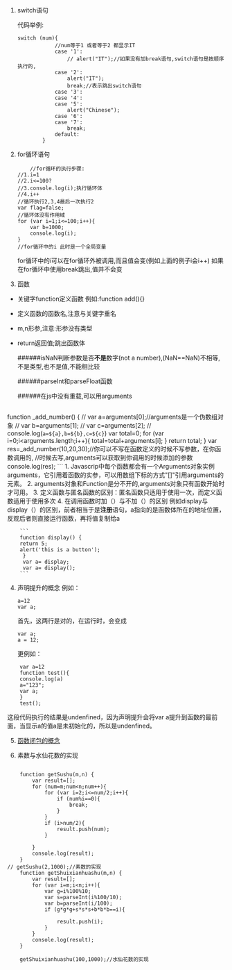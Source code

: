 ﻿1. switch语句

	代码举例:

	```
	switch (num){
		        //num等于1 或者等于2 都显示IT
		        case '1':
		            // alert("IT");//如果没有加break语句,switch语句是按顺序执行的,
		        case '2':
		            alert("IT");
		            break;//表示跳出switch语句
		        case '3':
		        case '4':
		        case '5':
		            alert("Chinese");
		        case '6':
		        case '7':
		            break;
		        default:
		    }
	```

2. for循环语句

	```
		//for循环的执行步骤:
	//1.i=1
    //2.i<=100?
    //3.console.log(i);执行循环体
    //4.i++
    //循环执行2,3,4最后一次执行2
    var flag=false;
    //循环体没有作用域
    for (var i=1;i<=100;i++){
        var b=1000;
        console.log(i);
    }
    //for循环中的i 此时是一个全局变量
	```
	for循环中的i可以在for循环外被调用,而且值会变(例如上面的例子i会i++)
	 如果在for循环中使用break跳出,值并不会变

	
	 
3. 函数

* 关键字function定义函数 例如:function add(){}
* 定义函数的函数名,注意与关键字重名
* m,n形参,注意:形参没有类型
* return返回值;跳出函数体

	######isNaN判断参数是否**不是**数字(not a number),(NaN==NaN)不相等,不是类型,也不是值,不能相比较
	
	######parseInt和parseFloat函数
	
	######在js中没有重载,可以用arguments

	```
function _add_number() {
    // var  a=arguments[0];//arguments是一个伪数组对象
    // var  b=arguments[1];
    // var  c=arguments[2];
    // console.log(`a=${a},b=${b},c=${c}`)
   var total=0;
  for (var i=0;i<arguments.length;i++){
      total=total+arguments[i];
  }
  return total;
}
var res=_add_number(10,20,30);//你可以不写在函数定义的时候不写参数，在你函数调用的,
//时候去写,arguments可以获取到你调用的时候添加的参数
console.log(res);
	```
	1. Javascrip中每个函数都会有一个Arguments对象实例arguments，它引用着函数的实参，可以用数组下标的方式"[]"引用arguments的元素。
	2. arguments对象和Function是分不开的,arguments对象只有函数开始时才可用。
	3. 定义函数与匿名函数的区别：匿名函数只适用于使用一次，而定义函数适用于使用多次
	4. 在调用函数时加（）与不加（）的区别 例如display与display（）的区别，前者相当于是**注册**语句，a指向的是函数体所在的地址位置，反观后者则直接运行函数，再将值复制给a

		```
		function display() {
		return 5;
        alert('this is a button');
         }
         var a= display;
         var a= display();
		```


4. 声明提升的概念
	例如：
	```
	a=12
	var a;
	```
	
	首先，这两行是对的，在运行时，会变成


	```
	var a;
	a = 12;
	```

	更例如：

```
	var a=12
	function test(){
	console.log(a)
	a="123";
	var a;
	}
	test();
```
这段代码执行的结果是undenfined，因为声明提升会将var a提升到函数的最前面，当显示a的值a是未初始化的，所以是undenfined。
	
5. [函数闭包的概念](https://www.cnblogs.com/gylhaut/p/5155004.html)

6. 素数与水仙花数的实现

```

    function getSushu(m,n) {
        var result=[];
        for (num=m;num<n;num++){
            for (var i=2;i<=num/2;i++){
                if (num%i==0){
                    break;
                }
            }
            if (i>num/2){
                result.push(num);
            }

        }
        console.log(result);
    }
// getSushu(2,1000);//素数的实现
    function getShuixianhuashu(m,n) {
        var result=[];
        for (var i=m;i<n;i++){
            var g=i%100%10;
            var s=parseInt(i%100/10);
            var b=parseInt(i/100);
            if (g*g*g+s*s*s+b*b*b==i){

                result.push(i);
            }
        }
        console.log(result);
    }

    getShuixianhuashu(100,1000);//水仙花数的实现

```
